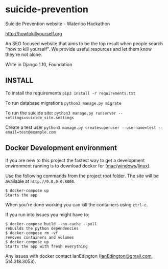 # suicide-prevention
Suicide Prevention website - Waterloo Hackathon

http://howtokillyourself.org

An SEO focused website that aims to be the top result when people search "how to kill yourself". We provide useful resources and let them know they're not alone.

Write in Django 1.10, Foundation

## INSTALL

To install the requirements
`pip3 install -r requirements.txt`

To run database migrations
`python3 manage.py migrate`

To run the suicide site:
`python3 manage.py runserver --settings=suicide_site.settings`

Create a test user
`python3 manage.py createsuperuser --username=test --email=test@example.com`

## Docker Development environment

If you are new to this project the fastest way to get a development environment running is to download docker for ([mac](https://docs.docker.com/docker-for-mac/)/[windows](https://docs.docker.com/docker-for-windows/)/[linux](https://docs.docker.com/engine/installation/linux/)).

Use the following commands from the project root folder.
The site will be available at `http://0.0.0.0:8000`.

    $ docker-compose up
    Starts the app

When you're done working you can kill the containers using `ctrl-c`.

If you run into issues you might have to:

    $ docker-compose build --no-cache --pull
    rebuilds the python dependencies
    $ docker-compose rm -vf
    removes containers and volumes
    $ docker-compose up
    Starts the app with fresh everything

Any issues with docker contact IanEdington (IanEdington@gmail.com, 514.318.3053).
